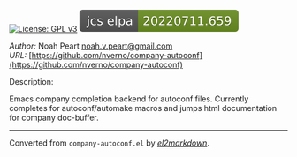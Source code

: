 [![License: GPL v3](https://img.shields.io/badge/License-GPL%20v3-blue.svg)](https://www.gnu.org/licenses/gpl-3.0)
[![JCS-ELPA](https://raw.githubusercontent.com/jcs-emacs/badges/master/elpa/v/company-autoconf.svg)](https://jcs-emacs.github.io/jcs-elpa/#/company-autoconf)

*Author:* Noah Peart <noah.v.peart@gmail.com><br>
*URL:* [https://github.com/nverno/company-autoconf](https://github.com/nverno/company-autoconf)<br>

Description:

 Emacs company completion backend for autoconf files.  Currently completes
 for autoconf/automake macros and jumps html documentation for company doc-buffer.


---
Converted from `company-autoconf.el` by [*el2markdown*](https://github.com/Lindydancer/el2markdown).
